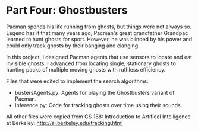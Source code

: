 # Part Four: Ghostbusters

Pacman spends his life running from ghosts, but things were not always so. Legend has it that many years ago, Pacman's great grandfather Grandpac learned to hunt ghosts for sport. However, he was blinded by his power and could only track ghosts by their banging and clanging.

In this project, I designed Pacman agents that use sensors to locate and eat invisible ghosts. I advanced from locating single, stationary ghosts to hunting packs of multiple moving ghosts with ruthless efficiency.

Files that were edited to implement the search algorithms: 
- bustersAgents.py: Agents for playing the Ghostbusters variant of Pacman.
- inference.py: Code for tracking ghosts over time using their sounds.

All other files were copied from CS 188: Introduction to Artifical Intelligence at Berkeley: http://ai.berkeley.edu/tracking.html
